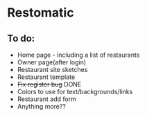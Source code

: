 # Restomatic


## To do: 
- Home page - including a list of restaurants
- Owner page(after login)
- Restaurant site sketches
- Restaurant template
- ~~Fix register bug~~ DONE
- Colors to use for text/backgrounds/links
- Restaurant add form
- Anything more??
